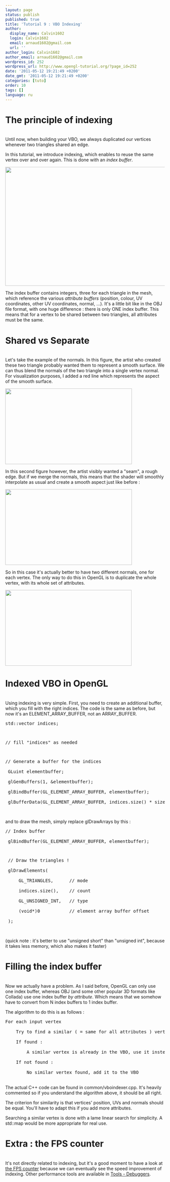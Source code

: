 ```yaml
---
layout: page
status: publish
published: true
title: 'Tutorial 9 : VBO Indexing'
author:
  display_name: Calvin1602
  login: Calvin1602
  email: arnaud1602@gmail.com
  url: ''
author_login: Calvin1602
author_email: arnaud1602@gmail.com
wordpress_id: 252
wordpress_url: http://www.opengl-tutorial.org/?page_id=252
date: '2011-05-12 19:21:49 +0200'
date_gmt: '2011-05-12 19:21:49 +0200'
categories: [tuto]
order: 10
tags: []
language: ru
---
```

<h1>The principle of indexing</h1><br />
Until now, when building your VBO, we always duplicated our vertices whenever two triangles shared an edge.</p>
<p>In this tutorial, we introduce indexing, which enables to reuse the same vertex over and over again. This is done with an <em>index buffer</em>.</p>
<p><a href="http://www.opengl-tutorial.org/wp-content/uploads/2011/05/indexing1.png"><img class="alignnone size-full wp-image-267 whiteborder" title="indexing" src="http://www.opengl-tutorial.org/wp-content/uploads/2011/05/indexing1.png" alt="" width="600" height="375" /></a></p>
<p>The index buffer contains integers, three for each triangle in the mesh, which reference the various <em>attribute buffers</em> (position, colour, UV coordinates, other UV coordinates, normal, ...). It's a little bit like in the OBJ file format, with one huge difference : there is only ONE index buffer. This means that for a vertex to be shared between two triangles, all attributes must be the same.</p>
<h1>Shared vs Separate</h1><br />
Let's take the example of the normals. In this figure, the artist who created these two triangle probably wanted them to represent a smooth surface. We can thus blend the normals of the two triangle into a single vertex normal. For visualization purposes, I added a red line which represents the aspect of the smooth surface.</p>
<p><a href="http://www.opengl-tutorial.org/wp-content/uploads/2011/05/goodsmooth.png"><img class="alignnone size-full wp-image-270" title="goodsmooth" src="http://www.opengl-tutorial.org/wp-content/uploads/2011/05/goodsmooth.png" alt="" width="400" height="239" /></a></p>
<p>In this second figure however, the artist visibly wanted a "seam", a rough edge. But if we merge the normals, this means that the shader will smoothly interpolate as usual and create a smooth aspect just like before :</p>
<p><a href="http://www.opengl-tutorial.org/wp-content/uploads/2011/05/badmooth.png"><img class="alignnone size-full wp-image-269" title="badmooth" src="http://www.opengl-tutorial.org/wp-content/uploads/2011/05/badmooth.png" alt="" width="400" height="239" /></a></p>
<p>So in this case it's actually better to have two different normals, one for each vertex. The only way to do this in OpenGL is to duplicate the whole vertex, with its whole set of attributes.</p>
<p><a href="http://www.opengl-tutorial.org/wp-content/uploads/2011/05/spiky.png"><img class="alignnone size-full wp-image-271" title="spiky" src="http://www.opengl-tutorial.org/wp-content/uploads/2011/05/spiky.png" alt="" width="399" height="239" /></a></p>
<h1>Indexed VBO in OpenGL</h1><br />
Using indexing is very simple. First, you need to create an additional buffer, which you fill with the right indices. The code is the same as before, but now it's an ELEMENT_ARRAY_BUFFER, not an ARRAY_BUFFER.</p>
<pre class="brush: cpp">std::vector<unsigned int> indices;</p>
<p>// fill "indices" as needed</p>
<p>// Generate a buffer for the indices<br />
 GLuint elementbuffer;<br />
 glGenBuffers(1, &amp;elementbuffer);<br />
 glBindBuffer(GL_ELEMENT_ARRAY_BUFFER, elementbuffer);<br />
 glBufferData(GL_ELEMENT_ARRAY_BUFFER, indices.size() * sizeof(unsigned int), &amp;indices[0], GL_STATIC_DRAW);</pre><br />
and to draw the mesh, simply replace glDrawArrays by this :</p>
<pre class="brush: cpp">// Index buffer<br />
 glBindBuffer(GL_ELEMENT_ARRAY_BUFFER, elementbuffer);</p>
<p> // Draw the triangles !<br />
 glDrawElements(<br />
     GL_TRIANGLES,      // mode<br />
     indices.size(),    // count<br />
     GL_UNSIGNED_INT,   // type<br />
     (void*)0           // element array buffer offset<br />
 );</pre><br />
(quick note : it's better to use "unsigned short" than "unsigned int", because it takes less memory, which also makes it faster)</p>
<h1>Filling the index buffer</h1><br />
Now we actually have a problem. As I said before, OpenGL can only use one index buffer, whereas OBJ (and some other popular 3D formats like Collada) use one index buffer <em>by attribute</em>. Which means that we somehow have to convert from N index buffers to 1 index buffer.</p>
<p>The algorithm to do this is as follows :</p>
<pre class="brush: plain">For each input vertex<br />
    Try to find a similar ( = same for all attributes ) vertex between all those we already output<br />
    If found :<br />
        A similar vertex is already in the VBO, use it instead !<br />
    If not found :<br />
        No similar vertex found, add it to the VBO</pre><br />
The actual C++ code can be found in common/vboindexer.cpp. It's heavily commented so if you understand the algorithm above, it should be all right.</p>
<p>The criterion for similarity is that vertices' position, UVs and normals should be <em></em> equal. You'll have to adapt this if you add more attributes.</p>
<p>Searching a similar vertex is done with a lame linear search for simplicity. A std::map would be more appropriate for real use.</p>
<h1>Extra : the FPS counter</h1><br />
It's not directly related to indexing, but it's a good moment to have a look at <a title="An FPS counter" href="http://www.opengl-tutorial.org/miscellaneous/an-fps-counter/">the FPS counter</a> because we can eventually see the speed improvement of indexing. Other performance tools are available in <a href="http://www.opengl-tutorial.org/miscellaneous/useful-tools-links/#header-4">Tools - Debuggers</a>.</p>
